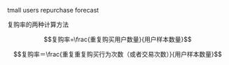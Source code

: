 tmall users repurchase forecast

复购率的两种计算方法

$$复购率=\frac{重复购买用户数量}{用户样本数量}$$

$$复购率＝\frac{重复重复购买行为次数（或者交易次数）}{用户样本数量}$$

